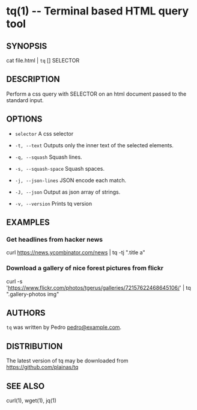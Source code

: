 tq(1) -- Terminal based HTML query tool
=============================================

## SYNOPSIS

cat file.html | `tq` [<options>] SELECTOR

## DESCRIPTION

Perform a css query with SELECTOR on an html document passed to the standard input.

## OPTIONS

  * `selector`
    A css selector

  * `-t, --text`
    Outputs only the inner text of the selected elements.
  
  * `-q, --squash`
    Squash lines.
  
  * `-s, --squash-space`
    Squash spaces.
  
  * `-j, --json-lines`
    JSON encode each match.
  
  * `-J, --json`
    Output as json array of strings.
  
  * `-v, --version`
    Prints tq version


## EXAMPLES


### Get headlines from hacker news

curl https://news.ycombinator.com/news | tq -tj ".title a"

### Download a gallery of nice forest pictures from flickr

curl -s 'https://www.flickr.com/photos/tgerus/galleries/72157622468645106/' | tq  ".gallery-photos img"


## AUTHORS

`tq` was written by Pedro <pedro@example.com>.

## DISTRIBUTION
The latest version of tq may be downloaded from https://github.com/plainas/tq

## SEE ALSO

curl(1), wget(1), jq(1)